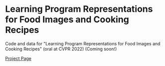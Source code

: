 # Learning Program Representations for Food Images and Cooking Recipes
Code and data for "Learning Program Representations for Food Images and Cooking Recipes" (oral at CVPR 2022)
(Coming soon!)

[Project Page](http://cookingprograms.csail.mit.edu/)
